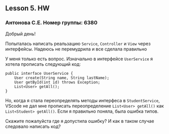 ## Lesson 5. HW
### Антонова С.Е. Номер группы: 6380

Добрый день!

Попыталась написать реальзацию `Service`, `Controller` и `View` через интерфейсы. Надеюсь не перемудрила и все сделала правильно

У меня только есть вопрос. Изначально в интерфейсе `UserService` я хотела прописать следующий код:

```
public interface UserService {
    User create(String name, String lastName);
    User getById(int id) throws Exception;
    List<User> getAll();
}
```

Но, когда я стала переопределять методы интерфеса в `StudentService`, VScode не дал мне прописать переопределение `List<User> getAll()` как `List<Student> getAll()`. Если я правильно поняла, была ошибка типов.

Скажите пожалуйста где я допустила ошибку? И как в таком случае следовало написать код?
